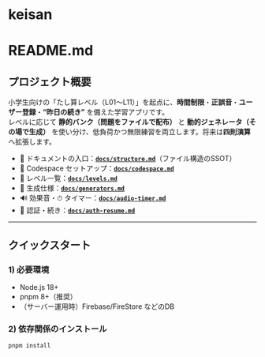 # keisan
# README.md

## プロジェクト概要
小学生向けの「たし算レベル（L01〜L11）」を起点に、**時間制限**・**正誤音**・**ユーザー登録**・**“昨日の続き”** を備えた学習アプリです。  
レベルに応じて **静的バンク（問題をファイルで配布）** と **動的ジェネレータ（その場で生成）** を使い分け、低負荷かつ無限練習を両立します。将来は**四則演算**へ拡張します。

- 📄 ドキュメントの入口：**[`docs/structure.md`](./docs/structure.md)**（ファイル構造のSSOT）
- 🧰 Codespace セットアップ：**[`docs/codespace.md`](./docs/codespace.md)**
- 🧭 レベル一覧：**[`docs/levels.md`](./docs/levels.md)**
- 🧪 生成仕様：**[`docs/generators.md`](./docs/generators.md)**
- 🔊 効果音・⏱ タイマー：**[`docs/audio-timer.md`](./docs/audio-timer.md)**
- 🔐 認証・続き：**[`docs/auth-resume.md`](./docs/auth-resume.md)**

---

## クイックスタート

### 1) 必要環境
- Node.js 18+
- pnpm 8+（推奨）
- （サーバー運用時）Firebase/FireStore などのDB

### 2) 依存関係のインストール
```bash
pnpm install
